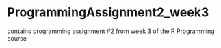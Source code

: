 # ProgrammingAssignment2_week3
contains programming assignment #2 from week 3 of the R Programming course
